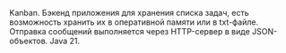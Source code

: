 Kanban.
Бэкенд приложения для хранения списка задач, есть возможность хранить их в оперативной памяти или в txt-файле.
Отправка сообщений выполняется через HTTP-сервер в виде JSON-объектов.
Java 21.
